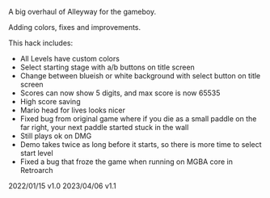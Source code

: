 A big overhaul of Alleyway for the gameboy.

Adding colors, fixes and improvements.

This hack includes:

* All Levels have custom colors
* Select starting stage with a/b buttons on title screen
* Change between blueish or white background with select button on title screen 
* Scores can now show 5 digits, and max score is now 65535
* High score saving
* Mario head for lives looks nicer
* Fixed bug from original game where if you die as a small paddle on the far right, your next paddle started stuck in the wall
* Still plays ok on DMG
* Demo takes twice as long before it starts, so there is more time to select start level
* Fixed a bug that froze the game when running on MGBA core in Retroarch

2022/01/15 v1.0
2023/04/06 v1.1
